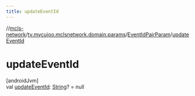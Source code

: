 ```yaml
---
title: updateEventId
---
```

//[mcls-network](../../../index.html)/[tv.mycujoo.mclsnetwork.domain.params](../index.html)/[EventIdPairParam](index.html)/[updateEventId](update-event-id.html)



# updateEventId



[androidJvm]\
val [updateEventId](update-event-id.html): [String](https://kotlinlang.org/api/latest/jvm/stdlib/kotlin/-string/index.html)? = null




